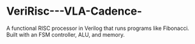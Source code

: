 # VeriRisc---VLA-Cadence-
A functional RISC processor in Verilog that runs programs like Fibonacci. Built with an FSM controller, ALU, and memory.
